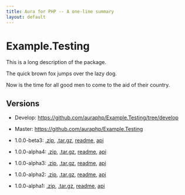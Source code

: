 ```yaml
---
title: Aura for PHP -- A one-line summary
layout: default
---
```


Example.Testing
===============

This is a long description of the package.

The quick brown fox jumps over the lazy dog.

Now is the time for all good men to come to the aid of their country.

Versions
--------

- Develop: <https://github.com/auraphp/Example.Testing/tree/develop>

- Master: <https://github.com/auraphp/Example.Testing>

- 1.0.0-beta3: [.zip](https://github.com/auraphp/Example.Testing/zipball/1.0.0-beta3), [.tar.gz](https://github.com/auraphp/Example.Testing/tarball/1.0.0-beta3), [readme](version/1.0.0-beta3/), [api](version/1.0.0-beta3/api/)

- 1.0.0-alpha4: [.zip](https://github.com/auraphp/Example.Testing/zipball/1.0.0-alpha4), [.tar.gz](https://github.com/auraphp/Example.Testing/tarball/1.0.0-alpha4), [readme](version/1.0.0-alpha4/), [api](version/1.0.0-alpha4/api/)

- 1.0.0-alpha3: [.zip](https://github.com/auraphp/Example.Testing/zipball/1.0.0-alpha3), [.tar.gz](https://github.com/auraphp/Example.Testing/tarball/1.0.0-alpha3), [readme](version/1.0.0-alpha3/), [api](version/1.0.0-alpha3/api/)

- 1.0.0-alpha2: [.zip](https://github.com/auraphp/Example.Testing/zipball/1.0.0-alpha2), [.tar.gz](https://github.com/auraphp/Example.Testing/tarball/1.0.0-alpha2), [readme](version/1.0.0-alpha2/), [api](version/1.0.0-alpha2/api/)

- 1.0.0-alpha1: [.zip](https://github.com/auraphp/Example.Testing/zipball/1.0.0-alpha1), [.tar.gz](https://github.com/auraphp/Example.Testing/tarball/1.0.0-alpha1), [readme](version/1.0.0-alpha1/), [api](version/1.0.0-alpha1/api/)

